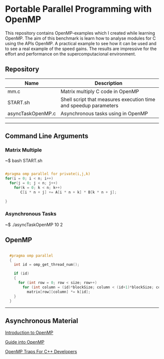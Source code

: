 # Portable Parallel Programming with OpenMP  

This repository contains OpenMP-examples which I created while learning OpenMP. The aim of this benchmark is learn how to analyse modules for C using the APIs OpenMP. A practical example to see how it can be used and to see a real example of the speed gains. The results are impressive for the effort and performance on the supercomputacional environment.

## Repository

| Name             | Description                                                      |
|------------------|------------------------------------------------------------------|
| mm.c             | Matrix multiply C code in OpenMP                                 |
| START.sh         | Shell script that measures execution time and speedup parameters |
| asyncTaskOpenMP.c| Asynchronous tasks using in OpenMP                               |

----
## Command Line Arguments
### Matrix Multiple

~$ bash START.sh 

~~~c++

#pragma omp parallel for private(i,j,k)
for(i = 0; i < n; i++) 
  for(j = 0; j < n; j++)
    for(k = 0; k < n; k++) 
       C[i * n + j] += A[i * n + k] * B[k * n + j];
			
}
~~~


### Asynchronous Tasks

~$ ./asyncTaskOpenMP  10  2 

## OpenMP

~~~c++

  #pragma omp parallel
  {
    int id = omp_get_thread_num();

    if (id)
    {
      for (int row = 0; row < size; row++)
        for (int column = (id)*blockSize; column < (id+1)*blockSize; column++)
          matrix[row][column] *= k[id];
    }
  }  
~~~

----

## Asynchronous Material

[Introduction to OpenMP](https://www.youtube.com/watch?v=nE-xN4Bf8XI&list=PLLX-Q6B8xqZ8n8bwjGdzBJ25X2utwnoEG) 

[Guide into OpenMP](https://bisqwit.iki.fi/story/howto/openmp/) 

[OpenMP Traps For C++ Developers](https://pvs-studio.com/en/blog/posts/cpp/a0054/) 


